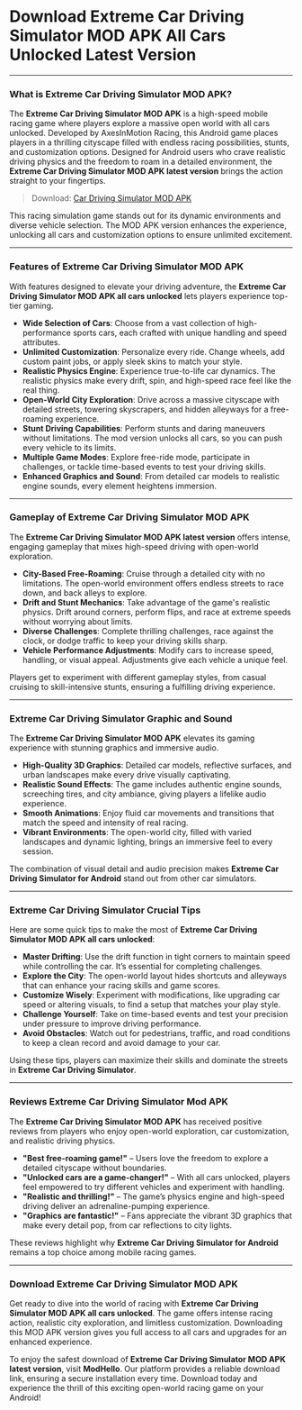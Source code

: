 # Download Extreme Car Driving Simulator MOD APK All Cars Unlocked Latest Version

---

### What is Extreme Car Driving Simulator MOD APK?

The **Extreme Car Driving Simulator MOD APK** is a high-speed mobile racing game where players explore a massive open world with all cars unlocked. Developed by AxesInMotion Racing, this Android game places players in a thrilling cityscape filled with endless racing possibilities, stunts, and customization options. Designed for Android users who crave realistic driving physics and the freedom to roam in a detailed environment, the **Extreme Car Driving Simulator MOD APK latest version** brings the action straight to your fingertips.

>Download: [Car Driving Simulator MOD APK](https://dub.sh/extreme-car-driving-simulator)

This racing simulation game stands out for its dynamic environments and diverse vehicle selection. The MOD APK version enhances the experience, unlocking all cars and customization options to ensure unlimited excitement.

---

### Features of Extreme Car Driving Simulator MOD APK

With features designed to elevate your driving adventure, the **Extreme Car Driving Simulator MOD APK all cars unlocked** lets players experience top-tier gaming.

- **Wide Selection of Cars**: Choose from a vast collection of high-performance sports cars, each crafted with unique handling and speed attributes.
- **Unlimited Customization**: Personalize every ride. Change wheels, add custom paint jobs, or apply sleek skins to match your style.
- **Realistic Physics Engine**: Experience true-to-life car dynamics. The realistic physics make every drift, spin, and high-speed race feel like the real thing.
- **Open-World City Exploration**: Drive across a massive cityscape with detailed streets, towering skyscrapers, and hidden alleyways for a free-roaming experience.
- **Stunt Driving Capabilities**: Perform stunts and daring maneuvers without limitations. The mod version unlocks all cars, so you can push every vehicle to its limits.
- **Multiple Game Modes**: Explore free-ride mode, participate in challenges, or tackle time-based events to test your driving skills.
- **Enhanced Graphics and Sound**: From detailed car models to realistic engine sounds, every element heightens immersion.

---

### Gameplay of Extreme Car Driving Simulator MOD APK

The **Extreme Car Driving Simulator MOD APK latest version** offers intense, engaging gameplay that mixes high-speed driving with open-world exploration.

- **City-Based Free-Roaming**: Cruise through a detailed city with no limitations. The open-world environment offers endless streets to race down, and back alleys to explore.
- **Drift and Stunt Mechanics**: Take advantage of the game's realistic physics. Drift around corners, perform flips, and race at extreme speeds without worrying about limits.
- **Diverse Challenges**: Complete thrilling challenges, race against the clock, or dodge traffic to keep your driving skills sharp.
- **Vehicle Performance Adjustments**: Modify cars to increase speed, handling, or visual appeal. Adjustments give each vehicle a unique feel.

Players get to experiment with different gameplay styles, from casual cruising to skill-intensive stunts, ensuring a fulfilling driving experience.

---

### Extreme Car Driving Simulator Graphic and Sound

The **Extreme Car Driving Simulator MOD APK** elevates its gaming experience with stunning graphics and immersive audio.

- **High-Quality 3D Graphics**: Detailed car models, reflective surfaces, and urban landscapes make every drive visually captivating.
- **Realistic Sound Effects**: The game includes authentic engine sounds, screeching tires, and city ambiance, giving players a lifelike audio experience.
- **Smooth Animations**: Enjoy fluid car movements and transitions that match the speed and intensity of real racing.
- **Vibrant Environments**: The open-world city, filled with varied landscapes and dynamic lighting, brings an immersive feel to every session.

The combination of visual detail and audio precision makes **Extreme Car Driving Simulator for Android** stand out from other car simulators.

---

### Extreme Car Driving Simulator Crucial Tips

Here are some quick tips to make the most of **Extreme Car Driving Simulator MOD APK all cars unlocked**:

- **Master Drifting**: Use the drift function in tight corners to maintain speed while controlling the car. It’s essential for completing challenges.
- **Explore the City**: The open-world layout hides shortcuts and alleyways that can enhance your racing skills and game scores.
- **Customize Wisely**: Experiment with modifications, like upgrading car speed or altering visuals, to find a setup that matches your play style.
- **Challenge Yourself**: Take on time-based events and test your precision under pressure to improve driving performance.
- **Avoid Obstacles**: Watch out for pedestrians, traffic, and road conditions to keep a clean record and avoid damage to your car.

Using these tips, players can maximize their skills and dominate the streets in **Extreme Car Driving Simulator**.

---

### Reviews Extreme Car Driving Simulator Mod APK

The **Extreme Car Driving Simulator MOD APK** has received positive reviews from players who enjoy open-world exploration, car customization, and realistic driving physics.

- **"Best free-roaming game!"** – Users love the freedom to explore a detailed cityscape without boundaries.
- **"Unlocked cars are a game-changer!"** – With all cars unlocked, players feel empowered to try different vehicles and experiment with handling.
- **"Realistic and thrilling!"** – The game’s physics engine and high-speed driving deliver an adrenaline-pumping experience.
- **"Graphics are fantastic!"** – Fans appreciate the vibrant 3D graphics that make every detail pop, from car reflections to city lights.

These reviews highlight why **Extreme Car Driving Simulator for Android** remains a top choice among mobile racing games.

---

### Download Extreme Car Driving Simulator MOD APK

Get ready to dive into the world of racing with **Extreme Car Driving Simulator MOD APK all cars unlocked**. The game offers intense racing action, realistic city exploration, and limitless customization. Downloading this MOD APK version gives you full access to all cars and upgrades for an enhanced experience.

To enjoy the safest download of **Extreme Car Driving Simulator MOD APK latest version**, visit **ModHello**. Our platform provides a reliable download link, ensuring a secure installation every time. Download today and experience the thrill of this exciting open-world racing game on your Android!
